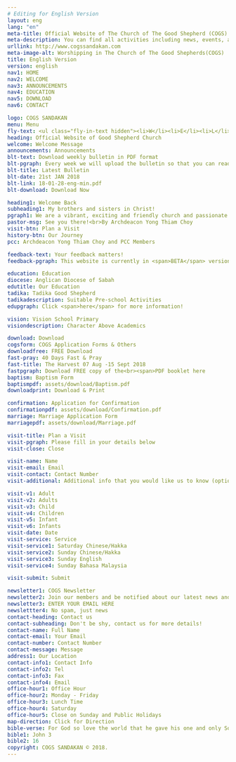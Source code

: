 ```yaml
---
# Editing for English Version
layout: eng
lang: "en"
meta-title: Official Website of The Church of The Good Shepherd (COGS) - Anglican Church
meta-description: You can find all activities including news, events, announcements and info which are related to The Church of The Good Shepherd (COGS) in Sandakan
urllink: http://www.cogssandakan.com
meta-image-alt: Worshipping in The Church of The Good Shepherds(COGS)
title: English Version
version: english
nav1: HOME
nav2: WELCOME
nav3: ANNOUNCEMENTS
nav4: EDUCATION
nav5: DOWNLOAD
nav6: CONTACT

logo: COGS SANDAKAN
menu: Menu
fly-text: <ul class="fly-in-text hidden"><li>W</li><li>E</li><li>L</li><li>C</li><li>O</li><li>M</li><li>E</li><li>H</li><li>O</li><li>M</li><li>E</li></ul>
heading: Official Website of Good Shepherd Church
welcome: Welcome Message
announcements: Announcements
blt-text: Download weekly bulletin in PDF format
blt-pgraph: Every week we will upload the bulletin so that you can read it on your smartphone (bulletin paper still available in every service).
blt-title: Latest Bulletin
blt-date: 21st JAN 2018
blt-link: 18-01-28-eng-min.pdf
blt-download: Download Now

heading1: Welcome Back
subheading1: My brothers and sisters in Christ!
pgraph1: We are a vibrant, exciting and friendly church and passionate about people knowing Jesus and living their best life. Our church location are easy to find and we have big plans in coming years. So come along to one of our Saturday or Sunday services and receive a warm welcome. We'd love to meet you!
pastor-msg: See you there!<br>By Archdeacon Yong Thiam Choy
visit-btn: Plan a Visit
history-btn: Our Journey
pcc: Archdeacon Yong Thiam Choy and PCC Members

feedback-text: Your feedback matters!
feedback-pgraph: This website is currently in <span>BETA</span> version and our aim is to inform visitors about our latest activities, news, events and announcements. We appreciate if you can rate this website for better improvement. Do click <span><a href="https://goo.gl/forms/CMb7j9jtieQ6QbVJ2" target="_blank">here</a></span> and let us know your feedback. Thank you!

education: Education
diocese: Anglican Diocese of Sabah
edutitle: Our Education
tadika: Tadika Good Shepherd
tadikadescription: Suitable Pre-school Activities
edupgraph: Click <span>here</span> for more information!

vision: Vision School Primary
visiondescription: Character Above Academics

download: Download
cogsform: COGS Application Forms & Others
downloadfree: FREE Download
fast-pray: 40 Days Fast & Pray
fast-title: The Harvest 07 Aug -15 Sept 2018
fastpgraph: Download FREE copy of the<br><span>PDF booklet here
baptism: Baptism Form
baptismpdf: assets/download/Baptism.pdf
downloadprint: Download & Print

confirmation: Application for Confirmation
confirmationpdf: assets/download/Confirmation.pdf
marriage: Marriage Application Form
marriagepdf: assets/download/Marriage.pdf

visit-title: Plan a Visit
visit-pgraph: Please fill in your details below
visit-close: Close

visit-name: Name
visit-email: Email
visit-contact: Contact Number
visit-additional: Additional info that you would like us to know (optional)

visit-v1: Adult
visit-v2: Adults
visit-v3: Child
visit-v4: Children
visit-v5: Infant
visit-v6: Infants
visit-date: Date
visit-service: Service
visit-service1: Saturday Chinese/Hakka
visit-service2: Sunday Chinese/Hakka
visit-service3: Sunday English
visit-service4: Sunday Bahasa Malaysia

visit-submit: Submit

newsletter1: COGS Newsletter
newsletter2: Join our members and be notified about our latest news and activities. Never miss the details of our events that you care.
newsletter3: ENTER YOUR EMAIL HERE
newslettter4: No spam, just news
contact-heading: Contact us
contact-subheading: Don't be shy, contact us for more details!
contact-name: Full Name
contact-email: Your Email
contact-number: Contact Number
contact-message: Message
address1: Our Location
contact-info1: Contact Info
contact-info2: Tel
contact-info3: Fax
contact-info4: Email
office-hour1: Office Hour
office-hour2: Monday - Friday
office-hour3: Lunch Time
office-hour4: Saturday
office-hour5: Close on Sunday and Public Holidays
map-direction: Click for Direction
bible-verse: For God so love the world that he gave his one and only Son, that whoever believe in him shall not perish but have eternal life.
bible1: John 3
bible2: 16
copyright: COGS SANDAKAN © 2018.
---
```

